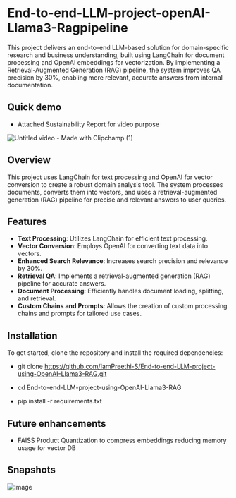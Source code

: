 # End-to-end-LLM-project-openAI-Llama3-Ragpipeline

This project delivers an end-to-end LLM-based solution for domain-specific research and business understanding, built using LangChain for document processing and OpenAI embeddings for vectorization.
By implementing a Retrieval-Augmented Generation (RAG) pipeline, the system improves QA precision by 30%, enabling more relevant, accurate answers from internal documentation.

## Quick demo
- Attached Sustainability Report for video purpose
  
![Untitled video - Made with Clipchamp (1)](https://github.com/user-attachments/assets/067a910d-e00f-4f97-8991-ea48ffceb0ea)


## Overview

This project uses LangChain for text processing and OpenAI for vector conversion to create a robust domain analysis tool. The system processes documents, converts them into vectors, and uses a retrieval-augmented generation (RAG) pipeline for precise and relevant answers to user queries.

## Features

- **Text Processing**: Utilizes LangChain for efficient text processing.
- **Vector Conversion**: Employs OpenAI for converting text data into vectors.
- **Enhanced Search Relevance**: Increases search precision and relevance by 30%.
- **Retrieval QA**: Implements a retrieval-augmented generation (RAG) pipeline for accurate answers.
- **Document Processing**: Efficiently handles document loading, splitting, and retrieval.
- **Custom Chains and Prompts**: Allows the creation of custom processing chains and prompts for tailored use cases.


## Installation

To get started, clone the repository and install the required dependencies:


- git clone https://github.com/IamPreethi-S/End-to-end-LLM-project-using-OpenAI-Llama3-RAG.git

- cd End-to-end-LLM-project-using-OpenAI-Llama3-RAG

- pip install -r requirements.txt


## Future enhancements
- FAISS Product Quantization to compress embeddings reducing memory usage for vector DB


## Snapshots
![image](https://github.com/user-attachments/assets/a3472ba6-e8fd-4868-8501-72ac92b84b0b)



